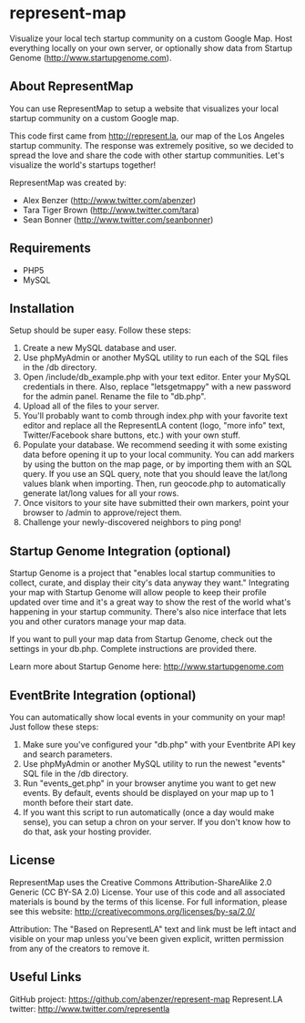 represent-map
=============

Visualize your local tech startup community on a custom Google Map. Host everything locally on your own server, or optionally show data from Startup Genome (http://www.startupgenome.com).

About RepresentMap
------------------

You can use RepresentMap to setup a website that visualizes your local startup 
community on a custom Google map.

This code first came from http://represent.la, our map of the Los Angeles
startup community. The response was extremely positive, so we decided to spread
the love and share the code with other startup communities. Let's visualize
the world's startups together!

RepresentMap was created by:
- Alex Benzer (http://www.twitter.com/abenzer)
- Tara Tiger Brown (http://www.twitter.com/tara)
- Sean Bonner (http://www.twitter.com/seanbonner)

Requirements
------------

- PHP5
- MySQL


Installation
------------

Setup should be super easy. Follow these steps:

1. Create a new MySQL database and user.
2. Use phpMyAdmin or another MySQL utility to run each of the SQL files in the /db directory.
3. Open /include/db_example.php with your text editor. Enter your MySQL credentials in there. Also, replace "letsgetmappy" with a new password for the admin panel. Rename the file to "db.php".
4. Upload all of the files to your server.
5. You'll probably want to comb through index.php with your favorite text editor and replace all the RepresentLA content
   (logo, "more info" text, Twitter/Facebook share buttons, etc.) with your own stuff.
6. Populate your database. We recommend seeding it with some existing data before opening it up to your local community.
   You can add markers by using the button on the map page, or by importing them with an SQL query. If you use an SQL
   query, note that you should leave the lat/long values blank when importing. Then, run geocode.php to automatically
   generate lat/long values for all your rows.
7. Once visitors to your site have submitted their own markers, point your browser to /admin to approve/reject them.
8. Challenge your newly-discovered neighbors to ping pong!


Startup Genome Integration (optional)
-------------------------------------

Startup Genome is a project that "enables local startup communities to collect, curate, and display
their city's data anyway they want." Integrating your map with Startup Genome will allow people to 
keep their profile updated over time and it's a great way to show the rest of the world what's 
happening in your startup community. There's also nice interface that lets you and other curators 
manage your map data.

If you want to pull your map data from Startup Genome, check out the settings in your db.php.
Complete instructions are provided there.

Learn more about Startup Genome here: http://www.startupgenome.com


EventBrite Integration (optional)
--------------------------------

You can automatically show local events in your community on your map! Just follow these steps:

1. Make sure you've configured your "db.php" with your Eventbrite API key and search parameters.
2. Use phpMyAdmin or another MySQL utility to run the newest "events" SQL file in the /db directory.
3. Run "events_get.php" in your browser anytime you want to get new events. By default, events
   should be displayed on your map up to 1 month before their start date.
4. If you want this script to run automatically (once a day would make sense), you can setup a
   chron on your server. If you don't know how to do that, ask your hosting provider.


License
-------

RepresentMap uses the Creative Commons Attribution-ShareAlike 2.0 Generic (CC BY-SA 2.0) License.
Your use of this code and all associated materials is bound by the terms of this license.
For full information, please see this website: http://creativecommons.org/licenses/by-sa/2.0/

Attribution: The "Based on RepresentLA" text and link must be left intact and visible
on your map unless you've been given explicit, written permission from any of the creators to
remove it.


Useful Links
------------

GitHub project: https://github.com/abenzer/represent-map
Represent.LA twitter: http://www.twitter.com/representla
